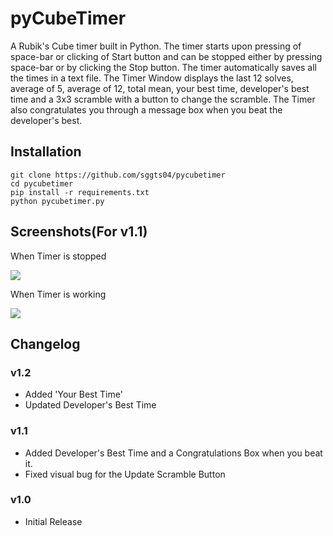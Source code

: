 # pyCubeTimer
A Rubik's Cube timer built in Python. The timer starts upon pressing of space-bar or clicking of Start button and can be stopped either by pressing space-bar or by clicking the Stop button. The timer automatically saves all the times in a text file. The Timer Window displays the last 12 solves, average of 5, average of 12, total mean, your best time, developer's best time and a 3x3 scramble with a button to change the scramble.
The Timer also congratulates you through a message box when you beat the developer's best.

## Installation
```
git clone https://github.com/sggts04/pycubetimer
cd pycubetimer
pip install -r requirements.txt
python pycubetimer.py
```

## Screenshots(For v1.1)
When Timer is stopped
  
![](https://raw.githubusercontent.com/sggts04/pycubetimer/master/screenshots/screenshot1.PNG)

When Timer is working
  
![](https://raw.githubusercontent.com/sggts04/pycubetimer/master/screenshots/screenshot2.PNG)

## Changelog

### v1.2
* Added 'Your Best Time'
* Updated Developer's Best Time 

### v1.1
* Added Developer's Best Time and a Congratulations Box when you beat it.
* Fixed visual bug for the Update Scramble Button

### v1.0
* Initial Release
